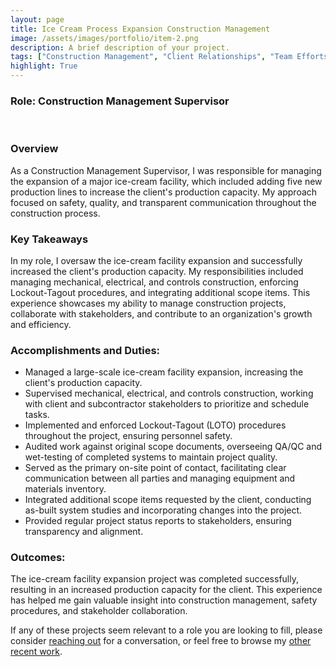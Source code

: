 ```yaml
---
layout: page
title: Ice Cream Process Expansion Construction Management
image: /assets/images/portfolio/item-2.png
description: A brief description of your project.
tags: ["Construction Management", "Client Relationships", "Team Efforts"]
highlight: True
---
```



### Role: Construction Management Supervisor
<br>

### Overview
As a Construction Management Supervisor, I was responsible for managing the expansion of a major ice-cream facility, which included adding five new production lines to increase the client's production capacity. My approach focused on safety, quality, and transparent communication throughout the construction process.



### Key Takeaways
In my role, I oversaw the ice-cream facility expansion and successfully increased the client's production capacity. My responsibilities included managing mechanical, electrical, and controls construction, enforcing Lockout-Tagout procedures, and integrating additional scope items. This experience showcases my ability to manage construction projects, collaborate with stakeholders, and contribute to an organization's growth and efficiency.



### Accomplishments and Duties:
- Managed a large-scale ice-cream facility expansion, increasing the client's production capacity.
- Supervised mechanical, electrical, and controls construction, working with client and subcontractor stakeholders to prioritize and schedule tasks.
- Implemented and enforced Lockout-Tagout (LOTO) procedures throughout the project, ensuring personnel safety.
- Audited work against original scope documents, overseeing QA/QC and wet-testing of completed systems to maintain project quality.
- Served as the primary on-site point of contact, facilitating clear communication between all parties and managing equipment and materials inventory.
- Integrated additional scope items requested by the client, conducting as-built system studies and incorporating changes into the project.
- Provided regular project status reports to stakeholders, ensuring transparency and alignment.



### Outcomes:
The ice-cream facility expansion project was completed successfully, resulting in an increased production capacity for the client. This experience has helped me gain valuable insight into construction management, safety procedures, and stakeholder collaboration.



If any of these projects seem relevant to a role you are looking to fill, please consider [reaching out](/contact) for a conversation, or feel free to browse my [other recent work](/portfolio).
